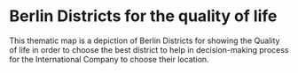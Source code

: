 # Berlin Districts for the quality of life
This thematic map is a depiction of Berlin Districts for showing the Quality of life in order to choose the best district to help in decision-making process for the International Company to choose their location. 
